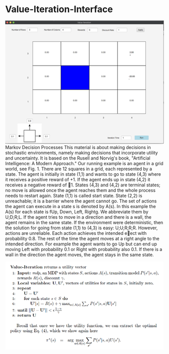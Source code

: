 # Value-Iteration-Interface
![demo](https://github.com/zt55699/Value-Iteration-Interface/blob/main/interface.png)
Markov Decision Processes
This material is about making decisions in stochastic environments, namely making decisions that incorporate utility and uncertainty. It is based on the Rusell and Norvig's book, "Artificial Intelligence: A Modern Approach." Our running example is an agent in a grid world, see Fig. 1. There are 12 squares in a grid, each represented by a state. The agent is initially in state (1,1) and wants to go to state (4,3) where it receives a positive reward of +1. If the agent ends up in state (4,2) it receives a negative reward of 􀀀1. States (4,3) and (4,2) are terminal states; no move is allowed once the agent reaches them and the whole process needs to restart again. State (1,1) is called start state. State (2,2) is unreachable; it is a barrier where the agent cannot go. The set of actions the agent can execute in a state s is denoted by A(s). In this example the A(s) for each state is fUp, Down, Left, Rightg. We abbreviate them by U;D;R;L. If the agent tries to move in a direction and there is a wall, the agent remains in the same state. If the environment were deterministic, then the solution for going from state (1,1) to (4,3) is easy: U;U;R;R;R. However, actions are unreliable. Each action achieves the intended eect with probability 0.8. The rest of the time the agent moves at a right angle to the intended direction. For example the agent wants to go Up but can end up moving Left with probability 0.1 or Right with probability also 0.1. If there is a wall in the direction the agent moves, the agent stays in the same state.

![demo](https://github.com/zt55699/Value-Iteration-Interface/blob/main/algorithm.png)
